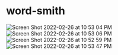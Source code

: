 # word-smith
![Screen Shot 2022-02-26 at 10 53 04 PM](https://user-images.githubusercontent.com/98237579/155867521-01c5a42a-3def-4fd5-8ff3-f36714fa7442.png)
![Screen Shot 2022-02-26 at 10 53 06 PM](https://user-images.githubusercontent.com/98237579/155867526-31553887-3814-465b-8f26-e6b730920961.png)
![Screen Shot 2022-02-26 at 10 52 59 PM](https://user-images.githubusercontent.com/98237579/155867530-ffb43adb-5ecb-4467-a8a3-42cb28dc0285.png)
![Screen Shot 2022-02-26 at 10 53 47 PM](https://user-images.githubusercontent.com/98237579/155867536-8fe2b3f7-a150-4b0e-b900-ceb3ecd7121f.png)

